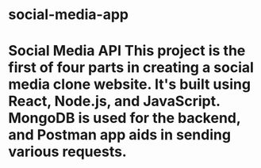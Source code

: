 # social-media-app
# Social Media API  This project is the first of four parts in creating a social media clone website. It's built using React, Node.js, and JavaScript. MongoDB is used for the backend, and Postman app aids in sending various requests. 
